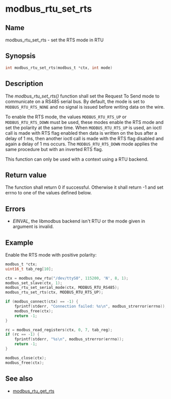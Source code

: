 # modbus_rtu_set_rts

## Name

modbus_rtu_set_rts - set the RTS mode in RTU

## Synopsis

```c
int modbus_rtu_set_rts(modbus_t *ctx, int mode)
```

## Description

The *modbus_rtu_set_rts()* function shall set the Request To Send mode to
communicate on a RS485 serial bus. By default, the mode is set to
`MODBUS_RTU_RTS_NONE` and no signal is issued before writing data on the wire.

To enable the RTS mode, the values `MODBUS_RTU_RTS_UP` or `MODBUS_RTU_RTS_DOWN`
must be used, these modes enable the RTS mode and set the polarity at the same
time. When `MODBUS_RTU_RTS_UP` is used, an ioctl call is made with RTS flag
enabled then data is written on the bus after a delay of 1 ms, then another
ioctl call is made with the RTS flag disabled and again a delay of 1 ms occurs.
The `MODBUS_RTU_RTS_DOWN` mode applies the same procedure but with an inverted
RTS flag.

This function can only be used with a context using a RTU backend.

## Return value

The function shall return 0 if successful. Otherwise it shall return -1 and set
errno to one of the values defined below.

## Errors

- *EINVAL*, the libmodbus backend isn't RTU or the mode given in argument is invalid.

## Example

Enable the RTS mode with positive polarity:

```c
modbus_t *ctx;
uint16_t tab_reg[10];

ctx = modbus_new_rtu("/dev/ttyS0", 115200, 'N', 8, 1);
modbus_set_slave(ctx, 1);
modbus_rtu_set_serial_mode(ctx, MODBUS_RTU_RS485);
modbus_rtu_set_rts(ctx, MODBUS_RTU_RTS_UP);

if (modbus_connect(ctx) == -1) {
    fprintf(stderr, "Connection failed: %s\n", modbus_strerror(errno));
    modbus_free(ctx);
    return -1;
}

rc = modbus_read_registers(ctx, 0, 7, tab_reg);
if (rc == -1) {
    fprintf(stderr, "%s\n", modbus_strerror(errno));
    return -1;
}

modbus_close(ctx);
modbus_free(ctx);
```

## See also

- [modbus_rtu_get_rts](modbus_rtu_get_rts.md)
